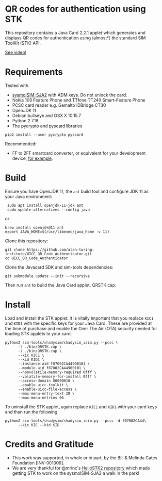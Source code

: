 # QR codes for authentication using STK

This repository contains a Java Card 2.2.1 applet which generates and displays QR codes for authentication using (almost*) the standard SIM ToolKit (STK) API. 

[See video!](https://user-images.githubusercontent.com/10000317/184369203-f740b9a0-f3b4-4a29-a430-0f57aafc6e8b.mov)

# Requirements

Tested with:
* [sysmoISIM-SJA2](http://shop.sysmocom.de/products/sysmoISIM-SJA2) with ADM keys. Do not unlock the card.
* Nokia 106 Feature Phone and TTfone TT240 Smart-Feature Phone
* PCSC card reader e.g. Gemalto IDBridge CT30
* OpenJDK 11
* Debian bullseye and OSX X 10.15.7
* Python 2.7.18
* The pycrypto and pyscard libraries
```
pip2 install --user pycrypto pyscard
```

Recommended:
* FF to 2FF smartcard converter, or equivalent for your development device, [for example](https://www.aliexpress.com/item/32769577127.html?spm=a2g0s.9042311.0.0.5b4b4c4d68yrxs).

# Build

Ensure you have OpenJDK 11, the `ant` build tool and configure JDK 11 as your Java environment:
```
 sudo apt install openjdk-11-jdk ant
 sudo update-alternatives --config java
```
or
```
brew install openjdk@11 ant
export JAVA_HOME=$(/usr/libexec/java_home -v 11)
```

Clone this repository:
```
git clone https://github.com/alan-turing-institute/UICC_QR_Code_Authenticator.git
cd UICC_QR_Code_Authenticator
```

Clone the Javacard SDK and sim-tools dependencies:
```
git submodule update --init --recursive
```

Then run `ant` to build the Java Card applet, QRSTK.cap. 


# Install

Load and install the STK applet. It is vitally important that you replace `KIC1` and `KID1` with the specific keys for your Java Card. These are provided at the time of purchase and enable the Over The Air (OTA) security needed for loading STK applets to your card.

```
python2 sim-tools/shadysim/shadysim_isim.py --pcsc \
      -l ./bin/QRSTK.cap \
      -i ./bin/QRSTK.cap \
      --kic KIC1 \
      --kid KID1 \
      --instance-aid f07002CA44900101 \
      --module-aid f07002CA44900101 \
      --nonvolatile-memory-required 0fff \
      --volatile-memory-for-install 0fff \
      --access-domain 00000010 \
      --enable-uicc-toolkit \
      --enable-uicc-file-access \
      --max-menu-entry-text 20 \
      --max-menu-entries 06 
```

To uninstall the STK applet, again replace `KIC1` and `KID1` with your card keys and then run the following.

```
python2 sim-tools/shadysim/shadysim_isim.py --pcsc -d f07002CA44\
      --kic KIC --kid KID
```

# Credits and Gratitude

* This work was supported, in whole or in part, by the Bill & Melinda Gates Foundation [INV-001309].
* We are very thankful for @mrlnc's [HelloSTK2 repository](https://github.com/mrlnc/HelloSTK2) which made getting STK to work on the sysmoISIM-SJA2 a walk in the park!

